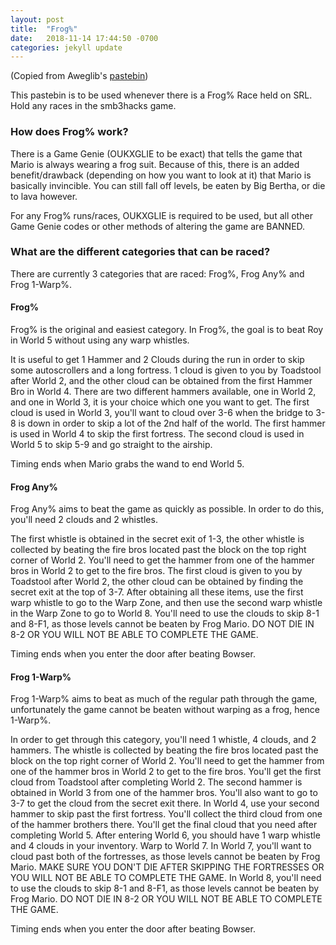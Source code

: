```yaml
---
layout: post
title:  "Frog%"
date:   2018-11-14 17:44:50 -0700
categories: jekyll update
---
```


(Copied from Aweglib's [pastebin](http://pastebin.com/P7Yu3JEM))

This pastebin is to be used whenever there is a Frog% Race held on SRL. Hold any races in the smb3hacks game. 

### How does Frog% work?

There is a Game Genie (OUKXGLIE to be exact) that tells the game that Mario is always wearing a frog suit. Because of this, there is an added benefit/drawback (depending on how you want to look at it) that Mario is basically invincible. You can still fall off levels, be eaten by Big Bertha, or die to lava however.

For any Frog% runs/races, OUKXGLIE is required to be used, but all other Game Genie codes or other methods of altering the game are BANNED.

### What are the different categories that can be raced?

There are currently 3 categories that are raced: Frog%, Frog Any% and Frog 1-Warp%.

#### Frog%

Frog% is the original and easiest category. In Frog%, the goal is to beat Roy in World 5 without using any warp whistles.

It is useful to get 1 Hammer and 2 Clouds during the run in order to skip some autoscrollers and a long fortress. 1 cloud is given to you by Toadstool after World 2, and the other cloud can be obtained from the first Hammer Bro in World 4. There are two different hammers available, one in World 2, and one in World 3, it is your choice which one you want to get. The first cloud is used in World 3, you'll want to cloud over 3-6 when the bridge to 3-8 is down in order to skip a lot of the 2nd half of the world. The first hammer is used in World 4 to skip the first fortress. The second cloud is used in World 5 to skip 5-9 and go straight to the airship.

Timing ends when Mario grabs the wand to end World 5.

#### Frog Any%

Frog Any% aims to beat the game as quickly as possible. In order to do this, you'll need 2 clouds and 2 whistles.

The first whistle is obtained in the secret exit of 1-3, the other whistle is collected by beating the fire bros located past the block on the top right corner of World 2. You'll need to get the hammer from one of the hammer bros in World 2 to get to the fire bros. The first cloud is given to you by Toadstool after World 2, the other cloud can be obtained by finding the secret exit at the top of 3-7. After obtaining all these items, use the first warp whistle to go to the Warp Zone, and then use the second warp whistle in the Warp Zone to go to World 8. You'll need to use the clouds to skip 8-1 and 8-F1, as those levels cannot be beaten by Frog Mario. DO NOT DIE IN 8-2 OR YOU WILL NOT BE ABLE TO COMPLETE THE GAME.

Timing ends when you enter the door after beating Bowser.

#### Frog 1-Warp%

Frog 1-Warp% aims to beat as much of the regular path through the game, unfortunately the game cannot be beaten without warping as a frog, hence 1-Warp%.

In order to get through this category, you'll need 1 whistle, 4 clouds, and 2 hammers. The whistle is collected by beating the fire bros located past the block on the top right corner of World 2. You'll need to get the hammer from one of the hammer bros in World 2 to get to the fire bros. You'll get the first cloud from Toadstool after completing World 2. The second hammer is obtained in World 3 from one of the hammer bros. You'll also want to go to 3-7 to get the cloud from the secret exit there. In World 4, use your second hammer to skip past the first fortress. You'll collect the third cloud from one of the hammer brothers there. You'll get the final cloud that you need after completing World 5. After entering World 6, you should have 1 warp whistle and 4 clouds in your inventory. Warp to World 7. In World 7, you'll want to cloud past both of the fortresses, as those levels cannot be beaten by Frog Mario. MAKE SURE YOU DON'T DIE AFTER SKIPPING THE FORTRESSES OR YOU WILL NOT BE ABLE TO COMPLETE THE GAME. In World 8, you'll need to use the clouds to skip 8-1 and 8-F1, as those levels cannot be beaten by Frog Mario. DO NOT DIE IN 8-2 OR YOU WILL NOT BE ABLE TO COMPLETE THE GAME.

Timing ends when you enter the door after beating Bowser.
